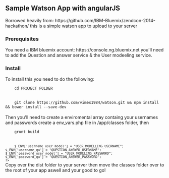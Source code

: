 <h2>Sample Watson App with angularJS</h2>
Borrowed heavily from: 
	https://github.com/IBM-Bluemix/zendcon-2014-hackathon/ 
this is a simple watson app to upload to your server 
<h3>Prerequisites</h3>
You need a IBM bluemix account: 
https://console.ng.bluemix.net
you'll need to add the Question and answer service & the User modeeling service.
<h3>Install</h3>
To install this you need to do the following: 
<br>
<code>
	cd PROJECT FOLDER
</code>
<br>
<code>
	git clone https://github.com/vimes1984/watson.git && npm install && bower install --save-dev
</code>
<br>
Then you'll need to create a enviromental array containg your usernames and passwords create a env_vars.php file in /app/classes folder, then 
<br>
<code>
	grunt build
</code>
<br>
<code>
	<?php

	$_ENV['username_user_model'] = "USER_MODELLING_USERNAME";
	$_ENV['username_qa'] = "QUESTION_ANSWER_USERNAME";
	$_ENV['password_user_model'] = "USER_MODELING_PASSWORD";
	$_ENV['password_qa'] = "QUESTION_ANSWER_PASSWORD";
	?>
</code>
Copy over the dist folder to your server  then move the classes folder over to the root of your app aswell and your good to go!